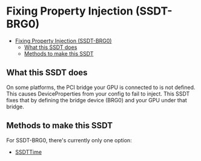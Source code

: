 # Fixing Property Injection (SSDT-BRG0)

* [Fixing Property Injection (SSDT-BRG0)](#fixing-property-injection-ssdt-brg0)
  * [What this SSDT does](#what-this-ssdt-does)
  * [Methods to make this SSDT](#methods-to-make-this-ssdt)

## What this SSDT does

On some platforms, the PCI bridge your GPU is connected to is not defined.
This causes DeviceProperties from your config to fail to inject.
This SSDT fixes that by defining the bridge device (BRG0) and your GPU under that bridge. 

## Methods to make this SSDT

For SSDT-BRG0, there's currently only one option:

* [SSDTTime](/Universal/brg0-methods/ssdttime.md)
